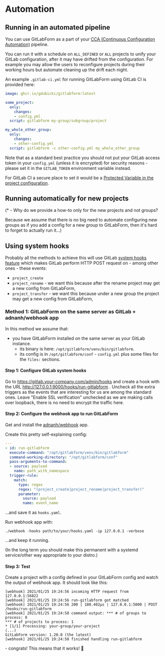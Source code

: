 # Automation

## Running in an automated pipeline

You can use GitLabForm as a part of your [CCA (Continuous Configuration Automation)](https://en.wikipedia.org/wiki/Continuous_configuration_automation) pipeline.

You can run it with a schedule on `ALL_DEFINED` or `ALL` projects to unify your GitLab configuration, after it may have drifted
from the configuration. For example you may allow the users to reconfigure projects during their working hours
but automate cleaning up the drift each night.

An example `.gitlab-ci.yml` for running GitLabForm using GitLab CI is provided here:
```yaml
image: ghcr.io/gdubicki/gitlabform:latest

some_project:
  only:
    changes:
    - config.yml
  script: gitlabform my-group/subgroup/project

my_whole_other_group:
  only:
    changes:
    - other-config.yml
  script: gitlabform -c other-config.yml my_whole_other_group
```

Note that as a standard best practice you should not put your GitLab access token in your `config.yml` (unless it is
encrypted) for security reasons - please set it in the `GITLAB_TOKEN` environment variable instead.

For GitLab CI a secure place to set it would be a [Protected Variable in the project configuration](https://docs.gitlab.com/ee/ci/variables/#protected-cicd-variables).

## Running automatically for new projects

(* - Why do we provide a how-to only for the new projects and not groups?

Because we assume that there is no big need to automate configuring new groups as if you add a config for a new group
to GitLabForm, then it's hard to forget to actually run it...)

## Using system hooks

Probably all the methods to achieve this will use GitLab [system hooks feature](https://docs.gitlab.com/ee/system_hooks/system_hooks.html)
which makes GitLab perform HTTP POST request on - among other ones - these events:

* `project_create`
* `project_rename` - we want this because after the rename project may get a new config from GitLabForm,
* `project_transfer` - we want this because under a new group the project may get a new config from GitLabForm,

### Method 1: GitLabForm on the same server as GitLab + adnanh/webhook app

In this method we assume that:

* you have GitLabForm installed on the same server as your GitLab instance.
    * its binary is here: `/opt/gitlabform/venv/bin/gitlabform`.
    * its config is in `/opt/gitlabform/conf` - `config.yml` plus some files for the `files:` sections.


#### Step 1: Configure GitLab system hooks

Go to https://gitlab.your-company.com/admin/hooks and create a hook with the URL http://127.0.0.1:9000/hooks/run-gitlabform .
Uncheck all the extra triggers as the events that are interesting for us are among the standard ones.
Leave "Enable SSL verification" unchecked as we are making calls over loopback, there is no need to encrypt the traffic
here.

#### Step 2: Configure the webhook app to run GitLabForm

Get and install the [adnanh/webhook](https://github.com/adnanh/webhook) app.

Create this pretty self-explaining config:

```yaml
---
- id: run-gitlabform
  execute-command: "/opt/gitlabform/venv/bin/gitlabform"
  command-working-directory: "/opt/gitlabform/conf"
  pass-arguments-to-command:
  - source: payload
    name: path_with_namespace
  trigger-rule:
    match:
      type: regex
      regex: "(project_create|project_rename|project_transfer)"
      parameter:
        source: payload
        name: event_name
```

...and save it as `hooks.yaml`.

Run webhook app with:

```shell
./webhook -hooks path/to/your/hooks.yaml -ip 127.0.0.1 -verbose
```

...and keep it running.

(In the long term you should make this permanent with a systemd service/other way appropriate to your distro.)

#### Step 3: Test

Create a project with a config defined in your GitLabForm config and watch the output of webhook app.
It should look like this:

```
[webhook] 2021/01/25 19:24:56 incoming HTTP request from 127.0.0.1:56822
[webhook] 2021/01/25 19:24:56 run-gitlabform got matched
[webhook] 2021/01/25 19:24:56 200 | 180.402µs | 127.0.0.1:5000 | POST /hooks/run-gitlabform
[webhook] 2021/01/25 19:24:58 command output: *** # of groups to process: 0
*** # of projects to process: 1
* [1/1] Processing: your-group/your-project
(...)
GitLabForm version: 1.20.0 (the latest)
[webhook] 2021/01/25 19:24:58 finished handling run-gitlabform
```

\- congrats! This means that it works! 🎉
